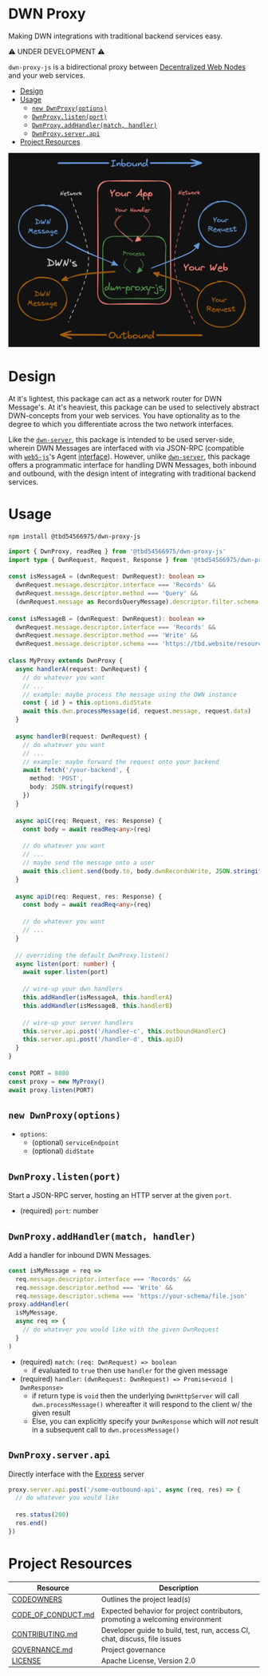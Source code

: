 # DWN Proxy <!-- omit in toc -->

Making DWN integrations with traditional backend services easy.

⚠️ UNDER DEVELOPMENT ⚠️

`dwn-proxy-js` is a bidirectional proxy between [Decentralized Web Nodes](https://identity.foundation/decentralized-web-node/spec) and your web services.

* [Design](#design)
* [Usage](#usage)
  * [`new DwnProxy(options)`](#new-dwnproxyoptions)
  * [`DwnProxy.listen(port)`](#dwnproxylistenport)
  * [`DwnProxy.addHandler(match, handler)`](#dwnproxyaddhandlermatch-handler)
  * [`DwnProxy.server.api`](#dwnproxyserverapi)
* [Project Resources](#project-resources)

![Intro diagram](./images/intro.png)

# Design

At it's lightest, this package can act as a network router for DWN Message's. At it's heaviest, this package can be used to selectively abstract DWN-concepts from your web services. You have optionality as to the degree to which you differentiate across the two network interfaces.

Like the [`dwn-server`](https://github.com/TBD54566975/dwn-server), this package is intended to be used server-side, wherein DWN Messages are interfaced with via JSON-RPC (compatible with [`web5-js`](https://github.com/TBD54566975/web5-js)'s Agent [interface](https://github.com/TBD54566975/web5-js/tree/main/packages/web5-agent)). However, unlike [`dwn-server`](https://github.com/TBD54566975/dwn-server), this package offers a programmatic interface for handling DWN Messages, both inbound and outbound, with the design intent of integrating with traditional backend services.

# Usage

```cli
npm install @tbd54566975/dwn-proxy-js
```

```typescript
import { DwnProxy, readReq } from '@tbd54566975/dwn-proxy-js'
import type { DwnRequest, Request, Response } from '@tbd54566975/dwn-proxy-js'

const isMessageA = (dwnRequest: DwnRequest): boolean =>
  dwnRequest.message.descriptor.interface === 'Records' &&
  dwnRequest.message.descriptor.method === 'Query' &&
  (dwnRequest.message as RecordsQueryMessage).descriptor.filter.schema === 'https://tbd.website/resources/message-a'

const isMessageB = (dwnRequest: DwnRequest): boolean =>
  dwnRequest.message.descriptor.interface === 'Records' &&
  dwnRequest.message.descriptor.method === 'Write' &&
  dwnRequest.message.descriptor.schema === 'https://tbd.website/resources/message-b'

class MyProxy extends DwnProxy {
  async handlerA(request: DwnRequest) {
    // do whatever you want
    // ...
    // example: maybe process the message using the DWN instance
    const { id } = this.options.didState
    await this.dwn.processMessage(id, request.message, request.data)
  }

  async handlerB(request: DwnRequest) {
    // do whatever you want
    // ...
    // example: maybe forward the request onto your backend
    await fetch('/your-backend', {
      method: 'POST',
      body: JSON.stringify(request)
    })
  }

  async apiC(req: Request, res: Response) {
    const body = await readReq<any>(req)

    // do whatever you want
    // ...
    // maybe send the message onto a user
    await this.client.send(body.to, body.dwnRecordsWrite, JSON.stringify(body.data))
  }

  async apiD(req: Request, res: Response) {
    const body = await readReq<any>(req)

    // do whatever you want
    // ...
  }

  // overriding the default DwnProxy.listen()
  async listen(port: number) {
    await super.listen(port)

    // wire-up your dwn handlers
    this.addHandler(isMessageA, this.handlerA)
    this.addHandler(isMessageB, this.handlerB)

    // wire-up your server handlers
    this.server.api.post('/handler-c', this.outboundHandlerC)
    this.server.api.post('/handler-d', this.apiD)
  }
}

const PORT = 8080
const proxy = new MyProxy()
await proxy.listen(PORT)
```

## `new DwnProxy(options)`

- `options`:
  - (optional) `serviceEndpoint`
  - (optional) `didState`

## `DwnProxy.listen(port)`

Start a JSON-RPC server, hosting an HTTP server at the given `port`.

- (required) `port`: number

## `DwnProxy.addHandler(match, handler)`

Add a handler for inbound DWN Messages.

```typescript
const isMyMessage = req => 
  req.message.descriptor.interface === 'Records' &&
  req.message.descriptor.method === 'Write' &&
  req.message.descriptor.schema === 'https://your-schema/file.json'
proxy.addHandler(
  isMyMessage,
  async req => {
    // do whatever you would like with the given DwnRequest
  }
)
```

- (required) `match`: `(req: DwnRequest) => boolean`
  - if evaluated to `true` then use `handler` for the given message
- (required) `handler`: `(dwnRequest: DwnRequest) => Promise<void | DwnResponse>`
  - if return type is `void` then the underlying `DwnHttpServer` will call `dwn.processMessage()` whereafter it will respond to the client w/ the given result
  - Else, you can explicitly specify your `DwnResponse` which will *not* result in a subsequent call to `dwn.processMessage()`

## `DwnProxy.server.api`

Directly interface with the [Express](https://expressjs.com/) server

```typescript
proxy.server.api.post('/some-outbound-api', async (req, res) => {
  // do whatever you would like 

  res.status(200)
  res.end()
})
```

# Project Resources

| Resource                                   | Description                                                                   |
| ------------------------------------------ | ----------------------------------------------------------------------------- |
| [CODEOWNERS](./CODEOWNERS)                 | Outlines the project lead(s)                                                  |
| [CODE_OF_CONDUCT.md](./CODE_OF_CONDUCT.md) | Expected behavior for project contributors, promoting a welcoming environment |
| [CONTRIBUTING.md](./CONTRIBUTING.md)       | Developer guide to build, test, run, access CI, chat, discuss, file issues    |
| [GOVERNANCE.md](./GOVERNANCE.md)           | Project governance                                                            |
| [LICENSE](./LICENSE)                       | Apache License, Version 2.0                                                   |